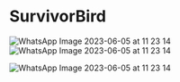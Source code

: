 # SurvivorBird
![WhatsApp Image 2023-06-05 at 11 23 14](https://github.com/ayseebrar/SurvivorBird/assets/116784998/194aadfd-de42-4c32-97e1-430b7508ac16)
![WhatsApp Image 2023-06-05 at 11 23 14](https://github.com/ayseebrar/SurvivorBird/assets/116784998/930db3c7-3e01-41f0-817d-307cc0a52ce2)

![WhatsApp Image 2023-06-05 at 11 23 14](https://github.com/ayseebrar/SurvivorBird/assets/116784998/3ec16af9-2ef2-4d21-932a-68f19d52bb3b)
